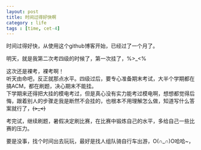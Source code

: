 ```yaml
---
layout: post
title: 时间过得好快啊
category : life 
tags : [time, cet-4]
---
```


时间过得好快，从使用这个github博客开始，已经过了一个月了。  

明天，就是我第二次考四级的时候了，第一次挂了，%>_<%  

这次还是裸考，裸考啊！  
听天由命吧，反正就那点水平。四级过后，要专心准备期末考试，大半个学期都在搞ACM，都在刷题，决心期末不能挂。    
下学期来还得把大挂的模电考过，但是真心没有实力能考过模电啊，想想都觉得后悔，跟着别人的步骤走我是断然不会挂的，也根本不用理解怎么做，知道写什么答案就行了，~~~~(>_<)~~~~   

考完试，继续刷题，暑假决定刷比赛，在比赛中锻炼自己的水平，多给自己一些比赛的压力。  

要是没事，找个时间出去玩玩，最好是找人组队骑自行车出游，O(∩_∩)O哈哈~，  

